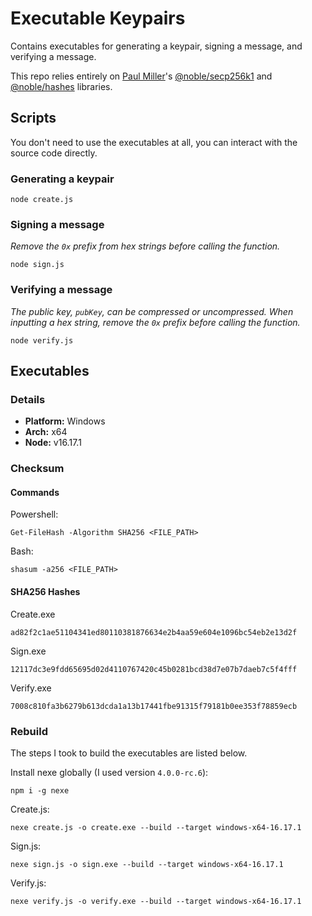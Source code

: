 # Executable Keypairs

Contains executables for generating a keypair, signing a message, and verifying a message.

This repo relies entirely on [Paul Miller](https://github.com/paulmillr)'s [@noble/secp256k1](https://github.com/paulmillr/noble-secp256k1) and [@noble/hashes](https://github.com/paulmillr/noble-hashes) libraries.

## Scripts

You don't need to use the executables at all, you can interact with the source code directly.

### Generating a keypair

```shell
node create.js
```

### Signing a message

_Remove the `0x` prefix from hex strings before calling the function._

```shell
node sign.js
```

### Verifying a message

_The public key, `pubKey`, can be compressed or uncompressed. When inputting a hex string, remove the `0x` prefix before calling the function._

```shell
node verify.js
```

## Executables

### Details

- **Platform:** Windows
- **Arch:** x64
- **Node:** v16.17.1

### Checksum

#### Commands

Powershell:

`Get-FileHash -Algorithm SHA256 <FILE_PATH>`

Bash:

`shasum -a256 <FILE_PATH>`

#### SHA256 Hashes

Create.exe

`ad82f2c1ae51104341ed80110381876634e2b4aa59e604e1096bc54eb2e13d2f`

Sign.exe

`12117dc3e9fdd65695d02d4110767420c45b0281bcd38d7e07b7daeb7c5f4fff`

Verify.exe

`7008c810fa3b6279b613dcda1a13b17441fbe91315f79181b0ee353f78859ecb`

### Rebuild

The steps I took to build the executables are listed below.

Install nexe globally (I used version `4.0.0-rc.6`):

```shell
npm i -g nexe
```

Create.js:

```shell
nexe create.js -o create.exe --build --target windows-x64-16.17.1
```

Sign.js:

```shell
nexe sign.js -o sign.exe --build --target windows-x64-16.17.1
```

Verify.js:

```shell
nexe verify.js -o verify.exe --build --target windows-x64-16.17.1
```
